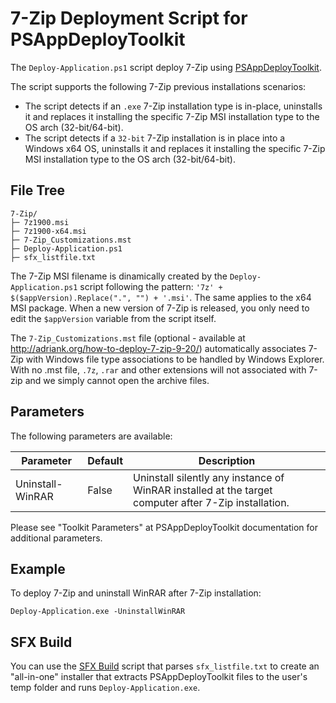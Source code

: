 # 7-Zip Deployment Script for PSAppDeployToolkit

The ``Deploy-Application.ps1`` script deploy 7-Zip using [PSAppDeployToolkit](https://psappdeploytoolkit.com/).

The script supports the following 7-Zip previous installations scenarios:

- The script detects if an ``.exe`` 7-Zip installation type is in-place, uninstalls it and replaces it installing the specific 7-Zip MSI installation type to the OS arch (32-bit/64-bit).
- The script detects if a ``32-bit`` 7-Zip installation is in place into a Windows x64 OS, uninstalls it and replaces it installing the specific 7-Zip MSI installation type to the OS arch (32-bit/64-bit).

## File Tree

```
7-Zip/
├─ 7z1900.msi
├─ 7z1900-x64.msi
├─ 7-Zip_Customizations.mst
├─ Deploy-Application.ps1
├─ sfx_listfile.txt
```

The 7-Zip MSI filename is dinamically created by the ``Deploy-Application.ps1`` script following the pattern: ``'7z' + $($appVersion).Replace(".", "") + '.msi'``. The same applies to the x64 MSI package. When a new version of 7-Zip is released, you only need to edit the ``$appVersion`` variable from the script itself.

The ``7-Zip_Customizations.mst`` file (optional - available at http://adriank.org/how-to-deploy-7-zip-9-20/) automatically associates 7-Zip with Windows file type associations to be handled by Windows Explorer.  With no .mst file, ``.7z``, ``.rar`` and other extensions will not associated with 7-zip and we simply cannot open the archive files.

## Parameters

The following parameters are available:

Parameter        | Default | Description
---------------- | ------- | -----------
Uninstall-WinRAR | False   | Uninstall silently any instance of WinRAR installed at the target computer after 7-Zip installation.

Please see "Toolkit Parameters" at PSAppDeployToolkit documentation for additional parameters.

## Example

To deploy 7-Zip and uninstall WinRAR after 7-Zip installation:

```
Deploy-Application.exe -UninstallWinRAR
```

## SFX Build

You can use the [SFX Build](../) script that parses ``sfx_listfile.txt`` to create an "all-in-one" installer that extracts PSAppDeployToolkit files to the user's temp folder and runs ``Deploy-Application.exe``.
